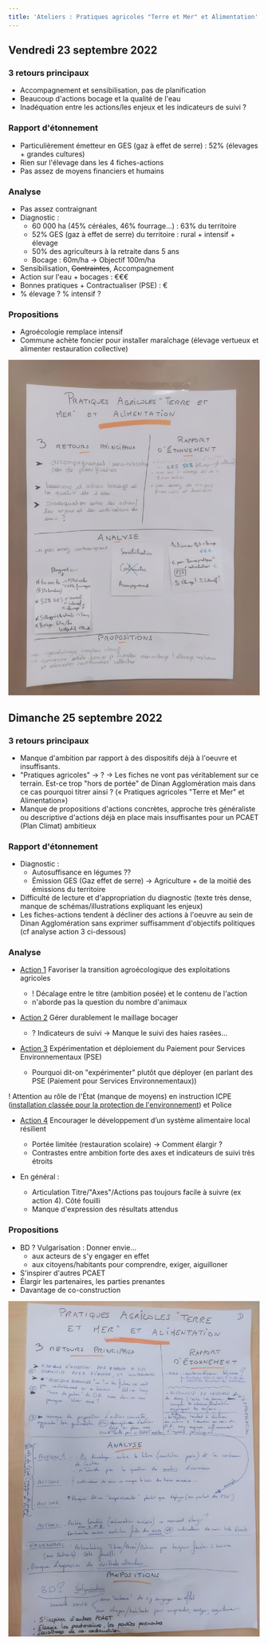 ```yaml
---
title: 'Ateliers : Pratiques agricoles "Terre et Mer" et Alimentation'
---
```



## Vendredi 23 septembre 2022

### 3 retours principaux
- Accompagnement et sensibilisation, pas de planification
- Beaucoup d'actions bocage et la qualité de l'eau
- Inadéquation entre les actions/les enjeux et les indicateurs de suivi ?

### Rapport d'étonnement
- Particulièrement émetteur en GES (gaz à effet de serre) : 52% (élevages + grandes cultures)
- Rien sur l'élevage dans les 4 fiches-actions
- Pas assez de moyens financiers et humains

### Analyse
- Pas assez contraignant
- Diagnostic :
  - 60 000 ha (45% céréales, 46% fourrage…) : 63% du territoire
  - 52% GES (gaz à effet de serre) du territoire : rural + intensif + élevage
  - 50% des agriculteurs à la retraite dans 5 ans
  - Bocage : 60m/ha -> Objectif 100m/ha
- Sensibilisation, ~~Contraintes~~, Accompagnement
- Action sur l'eau + bocages : €€€
- Bonnes pratiques + Contractualiser (PSE) : €
- % élevage ? % intensif ?

### Propositions
- Agroécologie remplace intensif
- Commune achète foncier pour installer maraîchage (élevage vertueux et alimenter restauration collective)

![restitution agriculture vendredi](/uploads/agriculture-vendredi.jpeg)

## Dimanche 25 septembre 2022

### 3 retours principaux
- Manque d'ambition par rapport à des dispositifs déjà à l'oeuvre et insuffisants.
- "Pratiques agricoles" -> ? -> Les fiches ne vont pas véritablement sur ce terrain. Est-ce trop "hors de portée" de Dinan Agglomération mais dans ce cas pourquoi titrer ainsi ? (« Pratiques agricoles "Terre et Mer" et Alimentation»)
- Manque de propositions d'actions concrètes, approche très généraliste ou descriptive d'actions déjà en place mais insuffisantes pour un PCAET (Plan Climat) ambitieux

### Rapport d'étonnement
- Diagnostic :
  - Autosuffisance en légumes ??
  - Émission GES (Gaz effet de serre) -> Agriculture + de la moitié des émissions du territoire
- Difficulté de lecture et d'appropriation du diagnostic (texte très dense, manque de schémas/illustrations expliquant les enjeux)
- Les fiches-actions tendent à décliner des actions à l'oeuvre au sein de Dinan Agglomération sans exprimer suffisamment d'objectifs politiques (cf analyse action 3 ci-dessous)


### Analyse

- [Action 1](https://plan-climat.vigiliantes.fr/actions/fiche01/) Favoriser la transition agroécologique des exploitations agricoles
  - ! Décalage entre le titre (ambition posée) et le contenu de l'action
  - n'aborde pas la question du nombre d'animaux

- [Action 2](https://plan-climat.vigiliantes.fr/actions/fiche02/) Gérer durablement le maillage bocager
  - ? Indicateurs de suivi -> Manque le suivi des haies rasées…

- [Action 3](https://plan-climat.vigiliantes.fr/actions/fiche03/) Expérimentation et déploiement du Paiement pour Services Environnementaux (PSE)
  - Pourquoi dit-on "expérimenter" plutôt que déployer (en parlant des PSE (Paiement pour Services Environnementaux))

! Attention au rôle de l'État (manque de moyens) en instruction ICPE ([installation classée pour la protection de l'environnement](https://fr.wikipedia.org/wiki/Installation_class%C3%A9e_pour_la_protection_de_l%27environnement)) et Police

- [Action 4](https://plan-climat.vigiliantes.fr/actions/fiche04/) Encourager le développement d’un système alimentaire local résilient
  - Portée limitée (restauration scolaire) -> Comment élargir ?
  - Contrastes entre ambition forte des axes et indicateurs de suivi très étroits

- En général :
  - Articulation Titre/"Axes"/Actions pas toujours facile à suivre (ex action 4). Côté fouilli
  - Manque d'expression des résultats attendus

### Propositions

- BD ? Vulgarisation : Donner envie…
  - aux acteurs de s'y engager en effet
  - aux citoyens/habitants pour comprendre, exiger, aiguilloner
- S'inspirer d'autres PCAET
- Élargir les partenaires, les parties prenantes
- Davantage de co-construction

![restitution agriculture dimanche](/uploads/agriculture-dimanche.jpeg)
